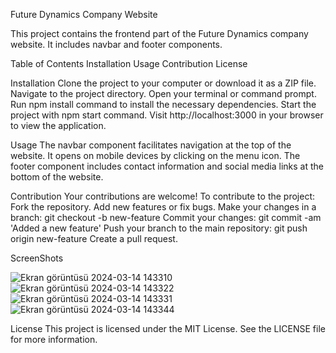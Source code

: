 Future Dynamics Company Website

This project contains the frontend part of the Future Dynamics company website. It includes navbar and footer components.

Table of Contents
Installation
Usage
Contribution
License


Installation
Clone the project to your computer or download it as a ZIP file.
Navigate to the project directory.
Open your terminal or command prompt.
Run npm install command to install the necessary dependencies.
Start the project with npm start command.
Visit http://localhost:3000 in your browser to view the application.


Usage
The navbar component facilitates navigation at the top of the website. It opens on mobile devices by clicking on the menu icon.
The footer component includes contact information and social media links at the bottom of the website.


Contribution
Your contributions are welcome! To contribute to the project:
Fork the repository.
Add new features or fix bugs.
Make your changes in a branch: git checkout -b new-feature
Commit your changes: git commit -am 'Added a new feature'
Push your branch to the main repository: git push origin new-feature
Create a pull request.


ScreenShots

![Ekran görüntüsü 2024-03-14 143310](https://github.com/enkdeveloper/myFutureDynamics/assets/119349974/43bc0e43-242b-47f4-9788-578f15c2701f)
![Ekran görüntüsü 2024-03-14 143322](https://github.com/enkdeveloper/myFutureDynamics/assets/119349974/ab52d84a-5db8-4800-93aa-83177fd1c3af)
![Ekran görüntüsü 2024-03-14 143331](https://github.com/enkdeveloper/myFutureDynamics/assets/119349974/bf24d092-69bd-4637-8143-e399fa412470)
![Ekran görüntüsü 2024-03-14 143344](https://github.com/enkdeveloper/myFutureDynamics/assets/119349974/d417844c-967c-4160-a5c1-2b73192b912a)



License
This project is licensed under the MIT License. See the LICENSE file for more information.
